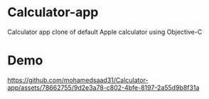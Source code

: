 # Calculator-app
 Calculator app clone of default Apple calculator using Objective-C
# Demo
https://github.com/mohamedsaad31/Calculator-app/assets/78662755/9d2e3a78-c802-4bfe-8197-2a55d9b8f31a



